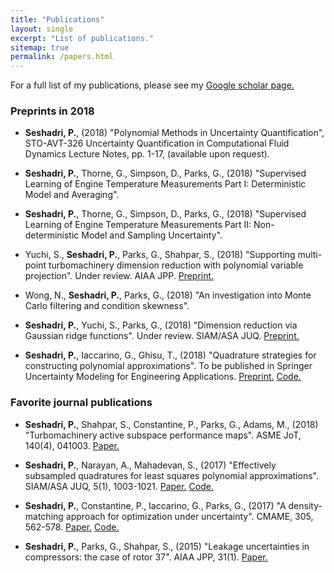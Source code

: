 ```yaml
---
title: "Publications"
layout: single
excerpt: "List of publications."
sitemap: true
permalink: /papers.html
---
```


For a full list of my publications, please see my [Google scholar page.](https://scholar.google.co.uk/citations?hl=en&user=DwcnM0MAAAAJ&view_op=list_works)

### Preprints in 2018
- **Seshadri, P.**, (2018) "Polynomial Methods in Uncertainty Quantification", STO-AVT-326 Uncertainty Quantification in Computational Fluid Dynamics Lecture Notes, pp. 1-17, (available upon request).

- **Seshadri, P.**, Thorne, G., Simpson, D., Parks, G., (2018) "Supervised Learning of Engine Temperature Measurements Part I: Deterministic Model and Averaging".

- **Seshadri, P.**, Thorne, G., Simpson, D., Parks, G., (2018) "Supervised Learning of Engine Temperature Measurements Part II: Non-deterministic Model and Sampling Uncertainty".

- Yuchi, S., **Seshadri, P.**, Parks, G., Shahpar, S., (2018) "Supporting multi-point turbomachinery dimension reduction with polynomial variable projection". Under review. AIAA JPP. [Preprint.](https://www.researchgate.net/profile/Pranay_Seshadri2/publication/327834325_Supporting_Multi-point_Turbomachinery_Dimension_Reduction_via_Polynomial-based_Variable_Projection/links/5ba92b25299bf13e60491010/Supporting-Multi-point-Turbomachinery-Dimension-Reduction-via-Polynomial-based-Variable-Projection.pdf?_sg%5B0%5D=GNpWiy44veQRzVAjw36-60ApnTDxTmRLndBc7MBRbppf4mFbtU2dK4aVstKgyzNFLqH9SR2kLeSXtN-afwfTqw.dYPlA6OYa8DVSirZ5LEQdS24eY5Bdsc26jHI0kTrFUSPews_Maf_e46ascPk-R0RnOJkCAnFqpZxSzG9kBms6A&_sg%5B1%5D=fUBhjUquc22Brn47-2OyfsMV2MS8fOdk1lpfCGSEFIF9EvB1FI4aky63beecXenxVqscb1vEscqA0fXgWxc39eDM71yMwamGS_GtMUx3diXq.dYPlA6OYa8DVSirZ5LEQdS24eY5Bdsc26jHI0kTrFUSPews_Maf_e46ascPk-R0RnOJkCAnFqpZxSzG9kBms6A&_iepl=)

- Wong, N., **Seshadri, P.**, Parks, G., (2018) "An investigation into Monte Carlo filtering and condition skewness".

- **Seshadri, P.**, Yuchi, S., Parks, G., (2018) "Dimension reduction via Gaussian ridge functions". Under review. SIAM/ASA JUQ. [Preprint.](https://arxiv.org/pdf/1802.00515.pdf)

- **Seshadri, P.**, Iaccarino, G., Ghisu, T., (2018) "Quadrature strategies for constructing polynomial approximations". To be published in Springer Uncertainty Modeling for Engineering Applications. [Preprint.](https://arxiv.org/pdf/1805.07296.pdf) [Code.](https://github.com/Effective-Quadratures/EQ-Papers/tree/master/springer)

### Favorite journal publications
- **Seshadri, P.**, Shahpar, S., Constantine, P., Parks, G., Adams, M., (2018) "Turbomachinery active subspace performance maps". ASME JoT, 140(4), 041003. [Paper.](http://turbomachinery.asmedigitalcollection.asme.org/article.aspx?articleid=2668256)

- **Seshadri, P.**, Narayan, A., Mahadevan, S., (2017) "Effectively subsampled quadratures for least squares polynomial approximations". SIAM/ASA JUQ, 5(1), 1003-1021. [Paper.](https://epubs.siam.org/doi/abs/10.1137/16M1057668) [Code.](https://github.com/Effective-Quadratures/EQ-Papers/tree/master/siamuq2016)

- **Seshadri, P.**, Constantine, P., Iaccarino, G., Parks, G., (2017) "A density-matching approach for optimization under uncertainty". CMAME, 305, 562-578. [Paper.](https://www.sciencedirect.com/science/article/pii/S0045782516300883) [Code.](https://github.com/psesh/density-matching)

- **Seshadri, P.**, Parks, G., Shahpar, S., (2015) "Leakage uncertainties in compressors: the case of rotor 37". AIAA JPP, 31(1). [Paper.](https://arc.aiaa.org/doi/abs/10.2514/1.B35039) 